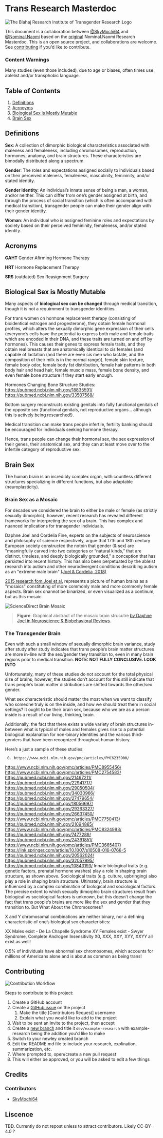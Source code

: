 # Trans Research Masterdoc

![The Blahaj Research Institute of Transgender Research Logo](https://raw.githubusercontent.com/Blahaj-Research-Institute/ResearchMasterdoc/main/assets/images/BANNER_V1.png)

This document is a collaboration between [@SkyMochi64](https://www.skymochi64.gay) and [@Nominal.Naomi](https://linktr.ee/nominal.naomi) based on the [original](https://docs.google.com/document/d/1WZBpR9Ll3lNi7-ig8FvB2grMlhsmRZNa34cROGK2rEE) Nominal.Naomi Research Masterdoc. This is an open source project, and collaborations are welcome. See [contributing](#contributing) if you'd like to contribute.

### Content Warnings

Many studies (even those included), due to age or biases, often times use ablelist and/or transphobic language. 

## Table of Contents

1. [Definitions](#definitions)
2. [Acrnoyms](#acronyms)
2. [Biological Sex is Mostly Mutable](#biological-sex-is-mostly-mutable)
3. [Brain Sex](#brain-sex)

## Definitions

**Sex**: A collection of dimorphic biological characteristics associated with maleness and femaleness, including chromosomes, reproduction, hormones, anatomy, and brain structures. These characteristics are bimodally distributed along a spectrum. 

**Gender**: The roles and expectations assigned socially to individuals based on their perceived maleness, femaleness, masculinity, femininity, and/or stated identity. 

**Gender Identity**: An individual’s innate sense of being a man, a woman, and/or neither. This can differ from one’s gender assigned at birth, and through the process of social transition (which is often accompanied with medical transition), transgender people can make their gender align with their gender identity. 

**Woman**: An individual who is assigned feminine roles and expectations by society based on their perceived femininity, femaleness, and/or stated identity. 


## Acronyms

**GAHT** Gender Afirming Hormone Therapy

**HRT** Hormone Replacement Therapy

**SRS** (outdated) Sex Reasignment Surgery

## Biological Sex is Mostly Mutable

Many aspects of **biological sex can be changed** through medical transition, though it is not a requirnment to transgender identities.

For trans women on hormone replacement therapy (consisting of bioidentical estrogen and progesterone), they obtain female hormonal profiles, which alters the sexually dimorphic gene expression of their cells (everyone’s cells have the potential to express both male and female traits which are encoded in their DNA, and these traits are turned on and off by hormones). This causes their genes to express female traits, and they obtain real breasts that are anatomically identical to cis females (and capable of lactation (and there are even cis men who lactate, and the composition of their milk is in the normal range)), female skin texture, female body odor, female body fat distribution, female hair patterns in both body hair and head hair, female muscle mass, female bone density, and even female bone structure if they start early enough.

Hormones Changing Bone Structure Studies:
https://pubmed.ncbi.nlm.nih.gov/18835591/
https://pubmed.ncbi.nlm.nih.gov/33507568/

Bottom surgery reconstructs existing genitals into fully functional genitals of the opposite sex (functional genitals, not reproductive organs… although this is actively being researched!).

Medical transition can make trans people infertile, fertility banking should be encouraged for individuals seeking hormone therapy.

Hence, trans people can change their hormonal sex, the sex expression of their genes, their anatomical sex, and they can at least move over to the infertile category of reproductive sex. 


## Brain Sex

The human brain is an incredibly complex organ, with countless different structures specializing in different functions, but also adaptable (neuroplasticity).

### Brain Sex as a Mosaic

For decades we considered the brain to either be male or female (as strictly sexually dimorphic), however, recent research has revealed different frameworks for interpreting the sex of a brain. This has complex and nuanced implications for transgender individuals.

Daphne Joel and Cordelia Fine, experts on the subjects of neuroscience and philosophy of science respectively, argue that 17th and 18th century European society constructed the notoin that gender (& sex) are "meaningfully carved into two categories or “natural kinds,” that are distinct, timeless, and deeply biologically grounded," a conception that has persisted into recent history. This has also been perpetuated by the ableist research into autism and other neurodivergent conditions describing autism as an "extreme male brain" [(Joel & Cordelia, 2018)](https://www.nytimes.com/2018/12/03/opinion/male-female-brains-mosaic.html)

[2015 research fom Joel et al.](https://www.pnas.org/doi/epdf/10.1073/pnas.1509654112) represents a picture of human brains as a "mosaics" constituting of more commonly male and more commonly female aspects. Brain sex cnannot be binarized, or even visualized as a continum, but as this mosaic. 

![ScienceDirect Brain Mosaic](https://ars.els-cdn.com/content/image/1-s2.0-S0149763420306540-ga1.jpg)
 
> **Figure**: Graphical abstract of the mosaic brain strucutre [by Daphne Joel in Neuroscience & Biobehavioral Reviews](https://www.sciencedirect.com/science/article/pii/S0149763420306540).

### The Transgender Brain

Even with such a small window of sexually dimorphic brain variance, study after study after study indicates that trans people’s brain matter structures are more in-line with the sex/gender they transition to, even in many brain regions prior to medical transition. **NOTE: NOT FULLY CONCLUSIVE. LOOK INTO**

Unfortunately, many of these studies do not account for the total physical size of brains; however, the studies don’t account for this still indicate that trans people’s brain matter distributions are shifted towards the other/sex gender.

What sex characteristic should matter the most when we want to classify who someone truly is on the inside, and how we should treat them in social settings? It ought to be their brain sex, because who we are as a person inside is a result of our living, thinking, brain.

Additionally, the fact that there exists a wide variety of brain structures in-between what is typical of males and females gives rise to a potential biological explanation for non-binary identities and the various third-genders that have been recognized throughout human history.


Here’s a just a sample of these studies:

     0. https://www.ncbi.nlm.nih.gov/pmc/articles/PMC6235900/
https://www.ncbi.nlm.nih.gov/pmc/articles/PMC8955456/
https://www.ncbi.nlm.nih.gov/pmc/articles/PMC2754583/
https://pubmed.ncbi.nlm.nih.gov/21467211/
https://pubmed.ncbi.nlm.nih.gov/22941717/
https://pubmed.ncbi.nlm.nih.gov/29050504/
https://pubmed.ncbi.nlm.nih.gov/34030966/
https://pubmed.ncbi.nlm.nih.gov/27479654/
https://pubmed.ncbi.nlm.nih.gov/18056697/
https://pubmed.ncbi.nlm.nih.gov/29263327/
https://pubmed.ncbi.nlm.nih.gov/26637450/
https://www.ncbi.nlm.nih.gov/pmc/articles/PMC7750413/
https://pubmed.ncbi.nlm.nih.gov/21094885/
https://www.ncbi.nlm.nih.gov/pmc/articles/PMC8324983/
https://pubmed.ncbi.nlm.nih.gov/7477289/
https://pubmed.ncbi.nlm.nih.gov/24391851/
https://www.ncbi.nlm.nih.gov/pmc/articles/PMC3665407/
https://link.springer.com/article/10.1007/s10508-016-0768-5
https://pubmed.ncbi.nlm.nih.gov/20562024/
https://pubmed.ncbi.nlm.nih.gov/32057995/
https://pubmed.ncbi.nlm.nih.gov/10843193/
Innate biological traits (e.g. genetic factors, prenatal hormone washes) play a role in shaping brain structure, as shown above. Sociological traits (e.g. culture, upbringing) also play a role in shaping brain structure.
Ultimately, brain structure is influenced by a complex combination of biological and sociological factors. The precise extent to which sexually dimorphic brain structures result from biological vs sociological factors is unknown, but this doesn’t change the fact that trans people’s brains are more like the sex and gender that they transition to.
But What About the Chromosomes?

X and Y chromosomal combinations are neither binary, nor a defining characteristic of one’s biological sex characteristics:

XX Males exist - De La Chapelle Syndrome
XY Females exist - Swyer Syndrome, Complete Androgen Insensitivity
X0, XXX, XXY, XYY, XXYY all exist as well!

0.5% of individuals have abnormal sex chromosomes, which accounts for millions of Americans alone and is about as common as being trans!

## Contributing
![Contribution Workflow](https://raw.githubusercontent.com/Blahaj-Research-Institute/ResearchMasterdoc/main/assets/images/Contribution_Workflow_V3.png)

Steps to contribute to this project:

1. Create a GitHub account
2. Create a [GitHub issue](https://github.com/Blahaj-Research-Institute/ResearchMasterdoc/issues) on the project
     1. Make the title [Contributors Request] username
     2. Explain what you would like to add to the project
3. Wait to be sent an invite to the project, then accept
4. Create a [new branch](https://github.com/Blahaj-Research-Institute/ResearchMasterdoc/branches) and title it `dev/example-research` with example-research being the addition you'd like to make
5. Switch to your newley created branch
6. Edit the README.md file to include your research, explination, summarization, etc.
7. Where prompted to, open/create a new pull request
8. This will either be approved, or you will be asked to edit a few things

## Credits
### Contributors

* [SkyMochi64](https://skymochi64.gay)

## Liscence

TBD. Currently do not repost unless to attract contributors. Likely CC-BY-4.0 ?
